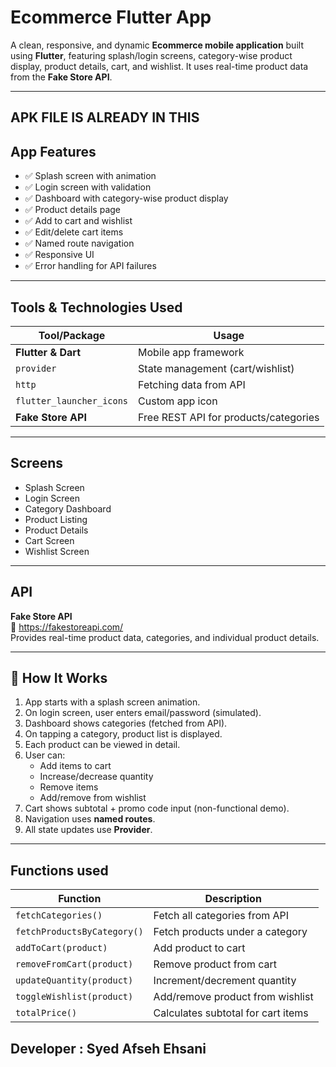 
# Ecommerce Flutter App

A clean, responsive, and dynamic **Ecommerce mobile application** built using **Flutter**, featuring splash/login screens, category-wise product display, product details, cart, and wishlist. 
It uses real-time product data from the **Fake Store API**.

---
## APK FILE IS ALREADY IN THIS

## App Features

- ✅ Splash screen with animation  
- ✅ Login screen with validation  
- ✅ Dashboard with category-wise product display  
- ✅ Product details page  
- ✅ Add to cart and wishlist  
- ✅ Edit/delete cart items   
- ✅ Named route navigation  
- ✅ Responsive UI  
- ✅ Error handling for API failures

---

##  Tools & Technologies Used

| Tool/Package             |                 Usage                      |
|--------------------------|--------------------------------------------|
| **Flutter & Dart**       |        Mobile app framework                |
| `provider`               |    State management (cart/wishlist)        |
| `http`                   |      Fetching data from API                |
| `flutter_launcher_icons` |         Custom app icon                    |
| **Fake Store API**       |    Free REST API for products/categories   |

---

##  Screens

- Splash Screen  
- Login Screen  
- Category Dashboard  
- Product Listing  
- Product Details  
- Cart Screen  
- Wishlist Screen

---

##  API

**Fake Store API**  
📎 https://fakestoreapi.com/  
Provides real-time product data, categories, and individual product details.

---

## 🔎 How It Works

1. App starts with a splash screen animation.
2. On login screen, user enters email/password (simulated).
3. Dashboard shows categories (fetched from API).
4. On tapping a category, product list is displayed.
5. Each product can be viewed in detail.
6. User can:
   - Add items to cart
   - Increase/decrease quantity
   - Remove items
   - Add/remove from wishlist
7. Cart shows subtotal + promo code input (non-functional demo).
8. Navigation uses **named routes**.
9. All state updates use **Provider**.

---

## Functions used

| Function                     |           Description                     |
|------------------------------|-------------------------------------------|
| `fetchCategories()`          | Fetch all categories from API             |
| `fetchProductsByCategory()`  | Fetch products under a category           |
| `addToCart(product)`         | Add product to cart                       |
| `removeFromCart(product)`    | Remove product from cart                  |
| `updateQuantity(product)`    | Increment/decrement quantity              |
| `toggleWishlist(product)`    | Add/remove product from wishlist          |
| `totalPrice()`               | Calculates subtotal for cart items        |


## Developer : Syed Afseh Ehsani
